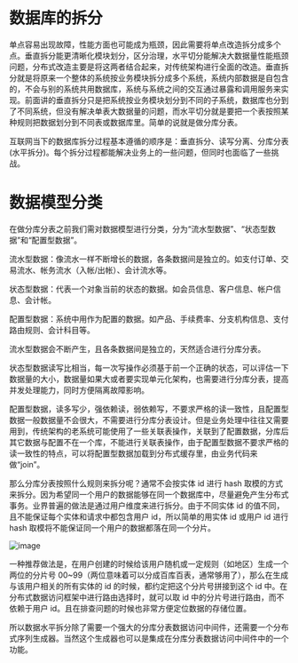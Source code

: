 # 数据库的拆分

单点容易出现故障，性能方面也可能成为瓶颈，因此需要将单点改造拆分成多个点。垂直拆分能更清晰化模块划分，区分治理，水平切分能解决大数据量性能瓶颈问题，分布式改造主要是将这两者结合起来，对传统架构进行全面的改造。垂直拆分就是将原来一个整体的系统按业务模块拆分成多个系统，系统内部数据是自包含的，不会与别的系统共用数据库，系统与系统之间的交互通过暴露和调用服务来实现。前面讲的垂直拆分只是把系统按业务模块划分到不同的子系统，数据库也分到了不同系统，但没有解决单表大数据量的问题，而水平切分就是要把一个表按照某种规则把数据划分到不同表或数据库里。简单的说就是做分库分表。

互联网当下的数据库拆分过程基本遵循的顺序是：垂直拆分、读写分离、分库分表(水平拆分)。每个拆分过程都能解决业务上的一些问题，但同时也面临了一些挑战。 

# 数据模型分类

在做分库分表之前我们需对数据模型进行分类，分为“流水型数据”、“状态型数据”和“配置型数据”。

流水型数据：像流水一样不断增长的数据，各条数据间是独立的。如支付订单、交易流水、帐务流水（入帐/出帐）、会计流水等。

状态型数据：代表一个对象当前的状态的数据。如会员信息、客户信息、帐户信息、会计帐。

配置型数据：系统中用作为配置的数据。如产品、手续费率、分支机构信息、支付路由规则、会计科目等。

流水型数据会不断产生，且各条数据间是独立的，天然适合进行分库分表。

状态型数据读写比相当，每一次写操作必须基于前一个正确的状态，可以评估一下数据量的大小，数据量如果大或者要实现单元化架构，也需要进行分库分表，提高并发处理能力，同时方便隔离故障影响。

配置型数据，读多写少，强依赖读，弱依赖写，不要求严格的读一致性，且配置型数据一般数据量不会很大，不需要进行分库分表设计。但是业务处理中往往又需要用到，传统架构的老系统可能使用了一些关联表操作，关联到了配置数据，分库后其它数据与配置不在一个库，不能进行关联表操作，由于配置型数据不要求严格的读一致性的特点，可以将配置型数据加载到分布式缓存里，由业务代码来做“join”。

那么分库分表按照什么规则来拆分呢？通常不会按实体 id 进行 hash 取模的方式来拆分。因为希望同一个用户的数据能够在同一个数据库中，尽量避免产生分布式事务。业界普遍的做法是通过用户维度来进行拆分。由于不同实体 id 的值不同，且不能保证每个实体和请求中都包含用户 id，所以简单的用实体 id 或用户 id 进行 hash 取模将不能保证同一个用户的数据都落在同一个分片。

![image](https://user-images.githubusercontent.com/5803001/51815819-73b83380-22fe-11e9-8732-479e33b85bca.png)

一种推荐做法是，在用户创建的时候给该用户随机或一定规则（如地区）生成一个两位的分片号 00~99（两位意味着可以分成百库百表，通常够用了），那么在生成与该用户相关的所有实体的 id 的时候，都约定把这个分片号拼接到这个 id 中。在分布式数据访问框架中进行路由选择时，就可以取 id 中的分片号进行路由，而不依赖于用户 id。且在排查问题的时候也非常方便定位数据的存储位置。

所以数据水平拆分除了需要一个强大的分库分表数据访问中间件，还需要一个分布式序列生成器。当然这个生成器也可以是集成在分库分表数据访问中间件中的一个功能。